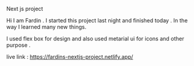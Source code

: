 Next js project


Hi I am Fardin . I started this project last night and finished today . In the way I learned many new things.

I used flex box for design and also used metarial ui for icons and other purpose . 

live link : https://fardins-nextjs-project.netlify.app/
